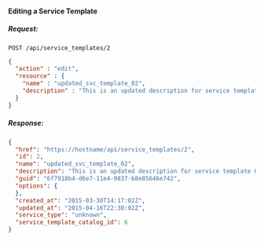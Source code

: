 #### Editing a Service Template

##### Request:

    POST /api/service_templates/2

``` json
{
  "action" : "edit",
  "resource" : {
    "name" : "updated_svc_template_02",
    "description" : "This is an updated description for service template 02"
  }
}
```

##### Response:

``` json
{
  "href": "https://hostname/api/service_templates/2",
  "id": 2,
  "name": "updated_svc_template_02",
  "description": "This is an updated description for service template 02",
  "guid": "6f7918b4-d6e7-11e4-9837-b8e85646e742",
  "options": {
  },
  "created_at": "2015-03-30T14:17:02Z",
  "updated_at": "2015-04-16T22:30:02Z",
  "service_type": "unknown",
  "service_template_catalog_id": 6
}
```
